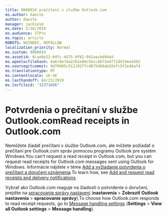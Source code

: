 ```yaml
---
title: 8000034 prečítaní v službe Outlook.com
ms.author: daeite
author: daeite
manager: jackiesm
ms.date: 5/16/2018
ms.audience: ITPro
ms.topic: article
ROBOTS: NOINDEX, NOFOLLOW
localization_priority: Normal
ms.custom: 8000034
ms.assetid: 8cae0e22-0dfc-4575-9f62-041aacbd9da9
ms.openlocfilehash: 4a6c9e7da22b1e08c5bcc4673e4ff2dd19ee4302
ms.sourcegitcommit: 9d78905c512192ffc4675468abd2efc5f2e4baf4
ms.translationtype: MT
ms.contentlocale: sk-SK
ms.lasthandoff: 04/23/2019
ms.locfileid: "32371696"
---
```

# <a name="read-receipts-in-outlookcom"></a><span data-ttu-id="d411a-102">Potvrdenia o prečítaní v službe Outlook.com</span><span class="sxs-lookup"><span data-stu-id="d411a-102">Read receipts in Outlook.com</span></span>

<span data-ttu-id="d411a-103">Nemôžete žiadať prečítaní v službe Outlook.com, ale môžete požiadať o prečítaní pre Outlook.com správ pomocou programu Outlook pre systém Windows.</span><span class="sxs-lookup"><span data-stu-id="d411a-103">You can't request a read receipt in Outlook.com, but you can request read receipts for Outlook.com messages sent using Outlook for Windows.</span></span> <span data-ttu-id="d411a-104">Informácie nájdete v téme [Add a vyžiadanie potvrdenia o prečítaní a doručení oznámenia](https://go.microsoft.com/fwlink/p/?linkid=874355).</span><span class="sxs-lookup"><span data-stu-id="d411a-104">To learn how, see [Add and request read receipts and delivery notifications](https://go.microsoft.com/fwlink/p/?linkid=874355).</span></span>
  
<span data-ttu-id="d411a-105">Vybrať ako Outlook.com reaguje na žiadosti o potvrdenie o doručení, prejdite na [spracovanie správy nastavení](https://go.microsoft.com/fwlink/?linkid=2080838) (**nastavenia** > **Zobraziť Outlook nastavenia** > **spracovanie správy**).</span><span class="sxs-lookup"><span data-stu-id="d411a-105">To choose how Outlook.com responds to read receipt requests, go to [Message handling settings](https://go.microsoft.com/fwlink/?linkid=2080838) (**Settings** > **View all Outlook settings** > **Message handling**).</span></span>